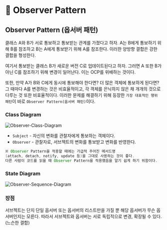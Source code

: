 # 📜 Observer Pattern

## Observer Pattern (옵서버 패턴)

클래스 A와 B가 서로 통보하고 통보받는 관계를 가졌다고 하자. A는 B에게 통보하기 위해 B를 참조하고 B는 A에게 통보받기 위해 A를 참조한다. 이러한 양방향 결합은 강한 결합을 형성한다.

여기서 통보받는 클래스 B가 새로운 버전 C로 업데이트된다고 하자. 그러면 A 또한 B가 아닌 C를 참조하기 위해 변경이 일어난다. 이는 OCP를 위배하는 것이다.

또한, 만약 A가 B와 C에게 동시에 통보해야 한다면? 더 많은 객체에 통보하게 된다면? 그 때마다 A를 변경하는 것은 비효율적이고, 각 객체를 은닉하지 않은 채 개개의 것으로 다루는 것 또한 비효율적이다. 이러한 문제를 해결하기 위해 등장한 `가장 대표적인 행위 패턴`이 바로 `Observer Pattern(옵서버 패턴)`이다.

### Class Diagram

![Observer-Class-Diagram](https://s3.us-west-2.amazonaws.com/secure.notion-static.com/cd8a1672-bcce-4937-b642-5a2c33523b5b/Untitled.png?X-Amz-Algorithm=AWS4-HMAC-SHA256&X-Amz-Content-Sha256=UNSIGNED-PAYLOAD&X-Amz-Credential=AKIAT73L2G45EIPT3X45%2F20220419%2Fus-west-2%2Fs3%2Faws4_request&X-Amz-Date=20220419T015353Z&X-Amz-Expires=86400&X-Amz-Signature=1d09f3612e45a7841b48260b8a1e3d3a1cc2a0bc0c18147ba4e681ce62bb5ef1&X-Amz-SignedHeaders=host&response-content-disposition=filename%20%3D%22Untitled.png%22&x-id=GetObject)

- `Subject` - 자신의 변화를 관찰자에게 통보하는 객체이다.
- `Observer` - 관찰자로, 서브젝트의 변화를 통보받고 변화를 반영한다.

```java
※ Observer Pattern을 적용할 때에는 가급적 주어진 메서드명
(attach, detach, notify, update 등)을 그대로 사용하는 것이 좋다.
다른 사람이 코드를 읽을 때 Observer Pattern을 적용했음을 알기 쉽게 하기 위함이다.
```

### State Diagram

![Observer-Sequence-Diagram](https://s3.us-west-2.amazonaws.com/secure.notion-static.com/d8f1045f-4908-4b40-867f-2822edde1f5a/Untitled.png?X-Amz-Algorithm=AWS4-HMAC-SHA256&X-Amz-Content-Sha256=UNSIGNED-PAYLOAD&X-Amz-Credential=AKIAT73L2G45EIPT3X45%2F20220419%2Fus-west-2%2Fs3%2Faws4_request&X-Amz-Date=20220419T015402Z&X-Amz-Expires=86400&X-Amz-Signature=bd6304f53ad4ddc1d3e5a8cbeb96c09774806f350d933acb17ff56168c6a4365&X-Amz-SignedHeaders=host&response-content-disposition=filename%20%3D%22Untitled.png%22&x-id=GetObject)

### 장점

서브젝트는 단지 단일 옵서버 또는 옵서버의 리스트만을 가질 뿐 해당 옵서버가 무슨 옵서버인지는 모른다. 따라서 서브젝트와 옵서버는 서로 독립적으로 변경, 확장될 수 있다. (느슨한 결합)
